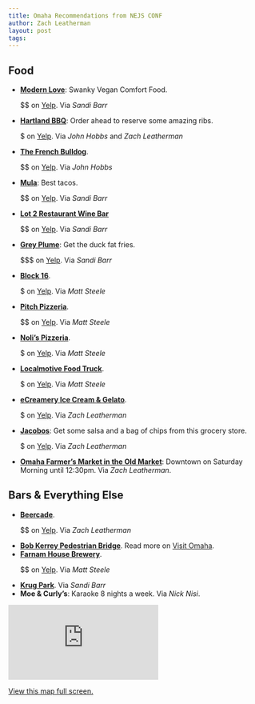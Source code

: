 ```yaml
---
title: Omaha Recommendations from NEJS CONF
author: Zach Leatherman
layout: post
tags:
---
```


<h2>Food</h2>

<ul>
	<li><strong><a href="http://www.modernloveomaha.com/">Modern Love</a></strong>: Swanky Vegan Comfort Food.
		<p>$$ on <a href="http://www.yelp.com/biz/modern-love-omaha">Yelp</a>. Via <em>Sandi Barr</em></p>
	</li>
	<li><strong><a href="http://www.hartlandbar-b-que.com/">Hartland BBQ</a></strong>: Order ahead to reserve some amazing ribs.
		<p>$ on <a href="http://www.yelp.com/biz/hartland-bar-b-que-omaha">Yelp</a>. Via <em>John Hobbs</em> and <em>Zach Leatherman</em></p>
	</li>
	<li><strong><a href="http://frenchbulldogomaha.com/">The French Bulldog</a></strong>.
		<p>$$ on <a href="http://www.yelp.com/biz/french-bulldog-omaha">Yelp</a>. Via <em>John Hobbs</em></p>
	</li>
	<li><strong><a href="http://mulaomaha.com/">Mula</a></strong>: Best tacos.
		<p>$$ on <a href="http://www.yelp.com/biz/mula-mexican-kitchen-and-tequileria-omaha">Yelp</a>. Via <em>Sandi Barr</em></p>
	</li>
	<li><strong><a href="http://lot2benson.com/">Lot 2 Restaurant Wine Bar</a></strong>
		<p>$$ on <a href="http://www.yelp.com/biz/lot-2-restaurant-wine-bar-omaha">Yelp</a>. Via <em>Sandi Barr</em></p>
	</li>
	<li><strong><a href="http://thegreyplume.com/">Grey Plume</a></strong>: Get the duck fat fries.
		<p>$$$ on <a href="http://www.yelp.com/biz/the-grey-plume-omaha">Yelp</a>. Via <em>Sandi Barr</em></p>
	</li>
	<li><strong><a href="http://block16omaha.com/">Block 16</a></strong>.
		<p>$ on <a href="http://www.yelp.com/biz/block-16-omaha-2">Yelp</a>. Via <em>Matt Steele</em></p>
	</li>
	<li><strong><a href="http://pitchpizzeria.com/">Pitch Pizzeria</a></strong>.
		<p>$$ on <a href="http://www.yelp.com/biz/pitch-coal-fire-pizzeria-omaha">Yelp</a>. Via <em>Matt Steele</em></p>
	</li>
	<li><strong><a href="http://www.nolispizzeria.com/">Noli’s Pizzeria</a></strong>.
		<p>$ on <a href="http://www.yelp.com/biz/nolis-pizzeria-omaha-2">Yelp</a>. Via <em>Matt Steele</em></p>
	</li>
	<li><strong><a href="http://localmotivefoodtruck.com/">Localmotive Food Truck</a></strong>.
		<p>$ on <a href="http://www.yelp.com/biz/localmotive-food-truck-omaha">Yelp</a>. Via <em>Matt Steele</em></p>
	</li>
	<li><strong><a href="http://www.ecreamery.com/">eCreamery Ice Cream &amp; Gelato</a></strong>.
		<p>$ on <a href="http://www.yelp.com/biz/ecreamery-ice-cream-and-gelato-omaha">Yelp</a>. Via <em>Zach Leatherman</em></p>
	</li>
	<li><strong><a href="http://www.jacobos.com/">Jacobos</a></strong>: Get some salsa and a bag of chips from this grocery store.
		<p>$ on <a href="http://www.yelp.com/biz/jacobos-grocery-omaha">Yelp</a>. Via <em>Zach Leatherman</em></p>
	</li>
	<li><strong><a href="http://omahafarmersmarket.com/old-market/">Omaha Farmer’s Market in the Old Market</a></strong>: Downtown on Saturday Morning until 12:30pm. Via <em>Zach Leatherman</em>.</li>
</ul>

<h2>Bars &amp; Everything Else</h2>

<ul>
	<li><strong><a href="http://www.thebeercade.com/">Beercade</a></strong>.
		<p>$$ on <a href="http://www.yelp.com/biz/beercade-omaha">Yelp</a>. Via <em>Zach Leatherman</em></p>
	</li>
	<li><strong><a href="https://twitter.com/BobTBridge">Bob Kerrey Pedestrian Bridge</a></strong>. Read more on <a href="http://www.visitomaha.com/bob/">Visit Omaha</a>.</li>
	<li><strong><a href="http://www.farnamhousebrewing.com/site/">Farnam House Brewery</a></strong>.
		<p>$$ on <a href="http://www.yelp.com/biz/farnam-house-brewing-company-omaha">Yelp</a>. Via <em>Matt Steele</em></p>
	</li>
	<li><strong><a href="http://www.krugpark.com/">Krug Park</a></strong>. Via <em>Sandi Barr</em></li>
	<li><strong>Moe &amp; Curly’s</strong>: Karaoke 8 nights a week. Via <em>Nick Nisi</em>.</li>
</ul>

<div class="fluid-width-video-wrapper">
	<iframe id="google-map" src="https://www.google.com/maps/d/embed?mid=zTl5zyG0y51Q.kOehg9U1h5OI" style="border: 0; pointer-events: none"></iframe>
</div>
<p><a href="https://www.google.com/maps/d/viewer?mid=zTl5zyG0y51Q.kOehg9U1h5OI&usp=sharing">View this map full screen.</a></p>
<script>
var map = document.getElementById( 'google-map' );
map.parentNode.addEventListener( 'click', function() {
	map.style[ 'pointer-events' ] = '';
});
map.parentNode.addEventListener( 'mouseleave', function() {
	map.style[ 'pointer-events' ] = 'none';
});
</script>